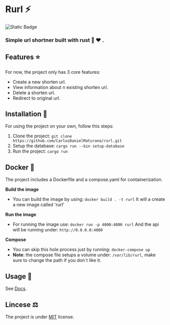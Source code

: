 # Rurl :zap:

![Static Badge](https://img.shields.io/badge/cargo-1.74.1%20-blue)

### Simple url shortner built with rust :crab: :heart: .

## Features :star:

For now, the project only has 3 core features:

- Create a new shorten url.
- View information about n existing shorten url.
- Delete a shorten url.
- Redirect to original url.

## Installation :wrench:

For using the project on your own, follow this steps:

1. Clone the project: `git clone https://github.com/CarlosDanielMaturano/rurl.git`
2. Setup the database: `cargo run --bin setup-database`
3. Run the project: `cargo run`

## Docker :whale:

The project includes a Dockerfile and a compose.yaml for containerization.

**Build the image**

- You can build the image by using: `docker build . -t rurl`
  It will a create a new image called 'rurl'

**Run the image**

- For running the image use: `docker run -p 4000:4000 rurl`
  And the api will be running under: `http://0.0.0.0:4000`

**Compose**

- You can skip this hole process just by running: `docker-compose up`
- **Note**: the compose file setups a volume under: `/var/lib/rurl`, make sure to change the path if you don`t like it.

## Usage :closed_book:

See [Docs](./Docs.md).

## Lincese :balance_scale:

The project is under [MIT](./LICENSE) license.
